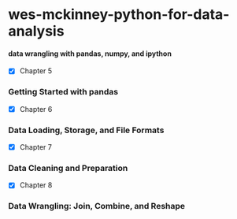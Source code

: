 # wes-mckinney-python-for-data-analysis     
#### data wrangling with pandas, numpy, and ipython            
- [X] Chapter 5
### Getting Started with pandas  
- [X] Chapter 6   
### Data Loading, Storage, and File Formats  
- [X] Chapter 7
### Data Cleaning and Preparation      
- [X] Chapter 8   
### Data Wrangling: Join, Combine, and Reshape
  
 
  
